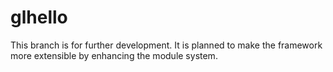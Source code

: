 # glhello

This branch is for further development. It is planned to make the framework more extensible by enhancing the module system.
